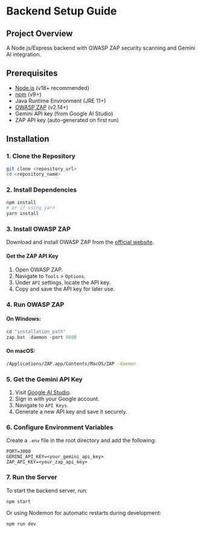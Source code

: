 # Backend Setup Guide

## Project Overview
A Node.js/Express backend with OWASP ZAP security scanning and Gemini AI integration.

## Prerequisites

- [Node.js](https://nodejs.org/) (v18+ recommended)
- [npm](https://www.npmjs.com/) (v9+)
- Java Runtime Environment (JRE 11+)
- [OWASP ZAP](https://www.zaproxy.org/download/) (v2.14+)
- Gemini API key (from Google AI Studio)
- ZAP API key (auto-generated on first run)

## Installation

### 1. Clone the Repository

```bash
git clone <repository_url>
cd <repository_name>
```

### 2. Install Dependencies

```bash
npm install
# or if using yarn
yarn install
```

### 3. Install OWASP ZAP

Download and install OWASP ZAP from the [official website](https://www.zaproxy.org/download/).

#### Get the ZAP API Key

1. Open OWASP ZAP.
2. Navigate to `Tools` > `Options`.
3. Under `API` settings, locate the API key.
4. Copy and save the API key for later use.

### 4. Run OWASP ZAP

#### On Windows:

```powershell
cd "installation_path"
zap.bat -daemon -port 8080
```

#### On macOS:

```bash
/Applications/ZAP.app/Contents/MacOS/ZAP -daemon
```

### 5. Get the Gemini API Key

1. Visit [Google AI Studio](https://aistudio.google.com/).
2. Sign in with your Google account.
3. Navigate to `API Keys`.
4. Generate a new API key and save it securely.

### 6. Configure Environment Variables

Create a `.env` file in the root directory and add the following:

```env
PORT=3000
GEMINI_API_KEY=<your_gemini_api_key>
ZAP_API_KEY=<your_zap_api_key>
```

### 7. Run the Server

To start the backend server, run:

```bash
npm start
```

Or using Nodemon for automatic restarts during development:

```bash
npm run dev
```

